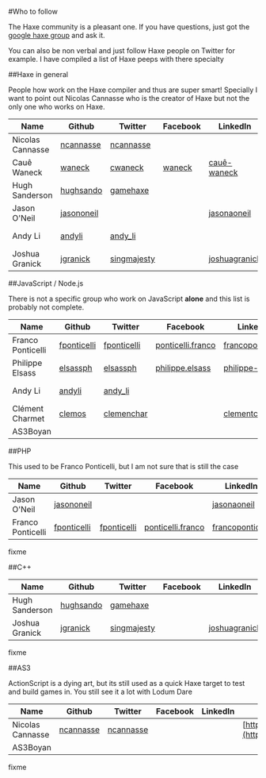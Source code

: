 #Who to follow

The Haxe community is a pleasant one.
If you have questions, just got the [google haxe group](https://groups.google.com/forum/#!topic/haxelang/) and ask it.

You can also be non verbal and just follow Haxe people on Twitter for example.
I have compiled a list of Haxe peeps with there specialty 


##Haxe in general

People how work on the Haxe compiler and thus are super smart!
Specially I want to point out Nicolas Cannasse who is the creator of Haxe but not the only one who works on Haxe.

| Name | Github | Twitter | Facebook | LinkedIn | Blog | 
|-------|------|-----------|---- | -------------|-------|
| Nicolas Cannasse | [ncannasse](https://github.com/ncannasse) | [ncannasse](https://twitter.com/ncannasse) | | | [http://ncannasse.fr/](http://ncannasse.fr/) |
| Cauê Waneck  | [waneck](https://github.com/waneck) | [cwaneck](https://twitter.com/cwaneck) | [waneck](https://www.facebook.com/waneck)  | [cauê-waneck](https://www.linkedin.com/pub/cau%C3%AA-waneck/16/303/b5) |  | 
| Hugh Sanderson | [hughsando](https://github.com/hughsando) | [gamehaxe](https://twitter.com/gamehaxe) |  |  | [http://gamehaxe.com/](http://gamehaxe.com/) | 
| Jason O'Neil | [jasononeil](https://github.com/jasononeil/) |  |  | [jasonaoneil](https://www.linkedin.com/in/jasonaoneil) | [http://jasono.co/](http://jasono.co/) | 
| Andy Li | [andyli](https://github.com/andyli) | [andy_li](https://twitter.com/andy_li) |  |  | [http://blog.onthewings.net/](http://blog.onthewings.net/) |
| Joshua Granick | [jgranick](https://github.com/jgranick) | [singmajesty](https://twitter.com/singmajesty) |  | [joshuagranick](https://www.linkedin.com/in/joshuagranick) | [http://www.joshuagranick.com/](http://www.joshuagranick.com/) | 



##JavaScript / Node.js

There is not a specific group who work on JavaScript **alone** and this list is probably not complete.

| Name | Github | Twitter | Facebook | LinkedIn | Blog | 
|-------|------|-----------|---- | -------------|-------|
| Franco Ponticelli | [fponticelli](https://github.com/fponticelli) | [fponticelli](https://twitter.com/fponticelli) | [ponticelli.franco](https://www.facebook.com/ponticelli.franco) | [francoponticelli](https://www.linkedin.com/in/francoponticelli) | [http://www.weblob.net/](http://www.weblob.net/)|
| Philippe Elsass | [elsassph](https://github.com/elsassph) | [elsassph](https://twitter.com/elsassph) | [philippe.elsass](https://www.facebook.com/philippe.elsass) | [philippe-elsass](https://www.linkedin.com/pub/philippe-elsass/4/aa7/4ab) | [http://philippe.elsass.me/](http://philippe.elsass.me/)|
| Andy Li | [andyli](https://github.com/andyli) | [andy_li](https://twitter.com/andy_li) |  |  | [http://blog.onthewings.net/](http://blog.onthewings.net/) |
| Clément Charmet | [clemos](https://github.com/clemos) | [clemenchar](https://twitter.com/clemenchar) |  | [clementcharmet](https://fr.linkedin.com/in/clementcharmet) |  |
| AS3Boyan |  |  |  |  |  |  |




##PHP

This used to be Franco Ponticelli, but I am not sure that is still the case

| Name | Github | Twitter | Facebook | LinkedIn | Blog | 
|-------|------|-----------|---- | -------------|-------|
| Jason O'Neil | [jasononeil](https://github.com/jasononeil/) |  |  | [jasonaoneil](https://www.linkedin.com/in/jasonaoneil) | [http://jasono.co/](http://jasono.co/) |
| Franco Ponticelli | [fponticelli](https://github.com/fponticelli) | [fponticelli](https://twitter.com/fponticelli) | [ponticelli.franco](https://www.facebook.com/ponticelli.franco) | [francoponticelli](https://www.linkedin.com/in/francoponticelli) | [http://www.weblob.net/](http://www.weblob.net/)|

fixme

##C++

| Name | Github | Twitter | Facebook | LinkedIn | Blog | 
|-------|------|-----------|---- | -------------|-------|
| Hugh Sanderson | [hughsando](https://github.com/hughsando) | [gamehaxe](https://twitter.com/gamehaxe) |  |  | [http://gamehaxe.com/](http://gamehaxe.com/) | 
| Joshua Granick | [jgranick](https://github.com/jgranick) | [singmajesty](https://twitter.com/singmajesty) |  | [joshuagranick](https://www.linkedin.com/in/joshuagranick) | [http://www.joshuagranick.com/](http://www.joshuagranick.com/) | 


fixme

##AS3

ActionScript is a dying art, but its still used as a quick Haxe target to test and build games in.
You still see it a lot with Lodum Dare

| Name | Github | Twitter | Facebook | LinkedIn | Blog | 
|-------|------|-----------|---- | -------------|-------|
| Nicolas Cannasse | [ncannasse](https://github.com/ncannasse) | [ncannasse](https://twitter.com/ncannasse) | | | [http://ncannasse.fr/](http://ncannasse.fr/) |
| AS3Boyan |  |  |  |  |  |  | 

fixme